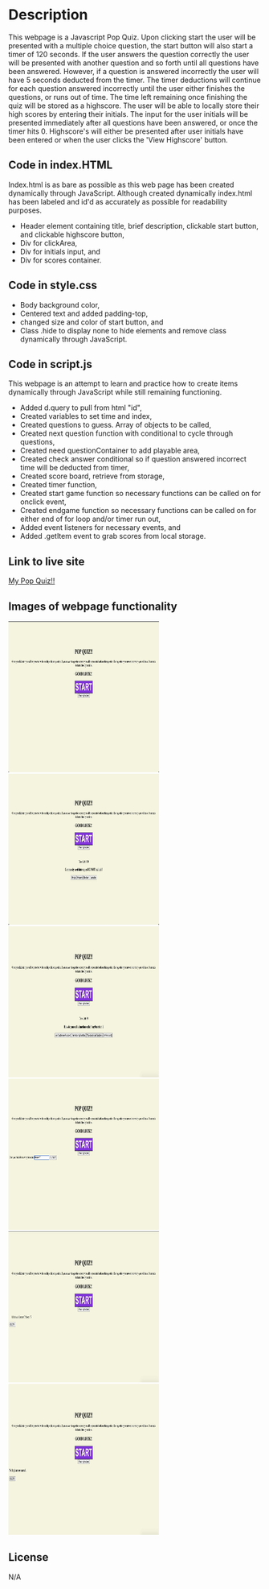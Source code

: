 # Description

<p> This webpage is a Javascript Pop Quiz. Upon clicking start the user will be presented with a multiple choice question, the start button will also start a timer of 120 seconds. If the user answers the question correctly the user will be presented with another question and so forth until all questions have been answered. However, if a question is answered incorrectly the user will have 5 seconds deducted from the timer. The timer deductions will continue for each question answered incorrectly until the user either finishes the questions, or runs out of time. The time left remaining once finishing the quiz will be stored as a highscore. The user will be able to locally store their high scores by entering their initials. The input for the user initials will be presented immediately after all questions have been answered, or once the timer hits 0. Highscore's will either be presented after user initials have been entered or when the user clicks the 'View Highscore' button.</p>

## Code in index.HTML

<p> Index.html is as bare as possible as this web page has been created dynamically through JavaScript. Although created dynamically index.html has been labeled and id'd as accurately as possible for readability purposes.</p>
<ul>
<li>Header element containing title, brief description, clickable start button, and clickable highscore button,</li>
<li>Div for clickArea,</li>
<li>Div for initials input, and</li>
<li>Div for scores container.</li>
</ul>

## Code in style.css

<ul>
<li>Body background color,</li>
<li>Centered text and added padding-top,</li>
<li>changed size and color of start button, and</li>
<li>Class .hide to display none to hide elements and remove class dynamically through JavaScript.</li>
</ul>

## Code in script.js

<p>This webpage is an attempt to learn and practice how to create items dynamically through JavaScript while still remaining functioning.</p>
<ul>
<li>Added d.query to pull from html "id",</li>
<li>Created variables to set time and index,</li>
<li>Created questions to guess. Array of objects to be called,</li>
<li>Created next question function with conditional to cycle through questions,</li>
<li>Created need questionContainer to add playable area,</li>
<li>Created check answer conditional so if question answered incorrect time will be deducted from timer,</li>
<li>Created score board, retrieve from storage,</li>
<li>Created timer function,</li>
<li>Created start game function so necessary functions can be called on for onclick event,</li>
<li>Created endgame function so necessary functions can be called on for either end of for loop and/or timer run out,</li>
<li>Added event listeners for necessary events, and</li>
<li>Added .getItem event to grab scores from local storage.</li>
</ul>

## Link to live site

<a href="https://raszerot.github.io/guess-the-word-game-challenge04/">My Pop Quiz!!</a>

## Images of webpage functionality

<img src="./assets/images/index-image1.jpeg" width="300" height="300"> 
<img src="./assets/images/multiple-choice2.jpeg" width="300" height="300">
<img src="./assets/images/multiple-choice3.jpeg" width="300" height="300">
<img src="./assets/images/enter-initials4.jpeg" width="300" height="300">
<img src="./assets/images/highscore5.jpeg" width="300" height="300">
<img src="./assets/images/clear-highscore6.jpeg" width="300" height="300">

## License

N/A
